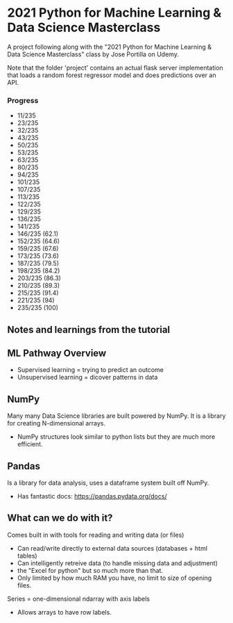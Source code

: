 # 2021 Python for Machine Learning & Data Science Masterclass
A project following along with the "2021 Python for Machine Learning & Data Science Masterclass" class by Jose Portilla on Udemy.

Note that the folder 'project' contains an actual flask server implementation that loads a
random forest regressor model and does predictions over an API.

### Progress
- 11/235
- 23/235
- 32/235
- 43/235
- 50/235
- 53/235
- 63/235
- 80/235
- 94/235
- 101/235
- 107/235
- 113/235
- 122/235
- 129/235
- 136/235
- 141/235
- 146/235 (62.1)
- 152/235 (64.6)
- 159/235 (67.6)
- 173/235 (73.6)
- 187/235 (79.5)
- 198/235 (84.2)
- 203/235 (86.3)
- 210/235 (89.3)
- 215/235 (91.4)
- 221/235 (94)
- 235/235 (100)

## Notes and learnings from the tutorial

## ML Pathway Overview
- Supervised learning = trying to predict an outcome
- Unsupervised learning = dicover patterns in data

## NumPy
Many many Data Science libraries are built powered by NumPy.
It is a library for creating N-dimensional arrays.
- NumPy structures look similar to python lists but they are much more efficient.

## Pandas
Is a library for data analysis, uses a dataframe system built off NumPy.
- Has fantastic docs: https://pandas.pydata.org/docs/

## What can we do with it?
Comes built in with tools for reading and writing data (or files)
- Can read/write directly to external data sources (databases + html tables)
- Can intelligently retreive data (to handle missing data and adjustment)
- the "Excel for python" but so much more than that.
- Only limited by how much RAM you have, no limit to size of opening files.

Series = one-dimensional ndarray with axis labels

- Allows arrays to have row labels.